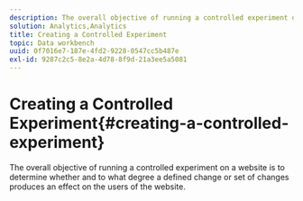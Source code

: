 ```yaml
---
description: The overall objective of running a controlled experiment on a website is to determine whether and to what degree a defined change or set of changes produces an effect on the users of the website.
solution: Analytics,Analytics
title: Creating a Controlled Experiment
topic: Data workbench
uuid: 0f7016e7-187e-4fd2-9228-0547cc5b487e
exl-id: 9287c2c5-8e2a-4d78-8f9d-21a3ee5a5081
---
```

# Creating a Controlled Experiment{#creating-a-controlled-experiment}

The overall objective of running a controlled experiment on a website is to determine whether and to what degree a defined change or set of changes produces an effect on the users of the website.
